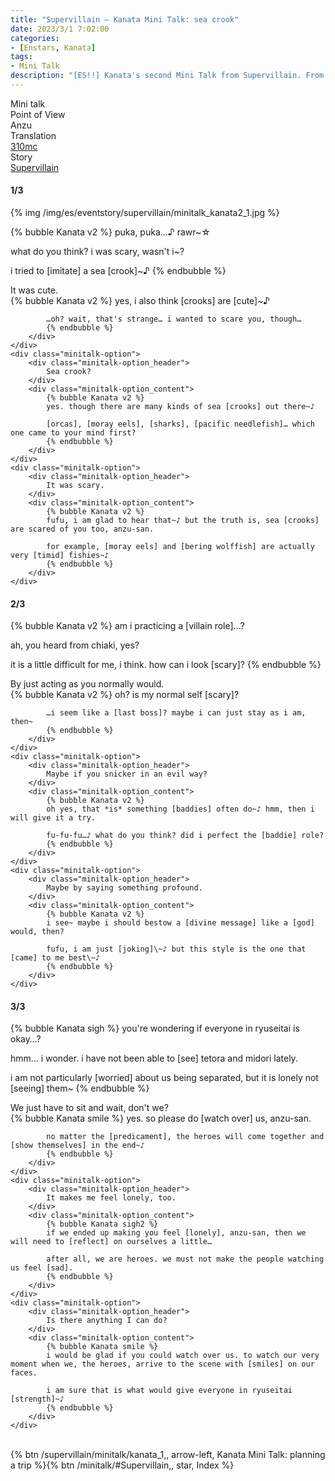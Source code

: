 ```yaml
---
title: "Supervillain – Kanata Mini Talk: sea crook"
date: 2023/3/1 7:02:00
categories:
- [Enstars, Kanata]
tags:
- Mini Talk
description: "[ES!!] Kanata's second Mini Talk from Supervillain. From Anzu's POV."
---
```

<div class="three-wrapper" style="--storyColor:#965e7d;--storyColor-rgb:150,94,125;--storyColor-h:326.8;--storyColor-s: 23%;--storyColor-l:47.8%;">
    <div class="info-area">
        <div class="info">
            <div class="info-item characters">
                <div class="label">
                    Mini talk
                </div>
                <div class="value">
								<a href="/categories/Enstars/Kanata" character="Kanata"></a>
                </div>
            </div>
            <div class="info-item one">
                <div class="label">
                    Point of View
                </div>
                <div class="value">
                    Anzu
                </div>
            </div>
            <div class="info-item two">
                <div class="label">
                    Translation
                </div>
                <div class="value">
                    <a href="/about">310mc</a>
                </div>
            </div>
            <div class="info-item three">
                <div class="label">
                   Story
                </div>
                <div class="value">
                    <a href="/supervillain">Supervillain</a>
                </div>
            </div>
        </div>
    </div>
</div>

<!-- more -->

#### <div mt="rare"></div> 1/3

{% img /img/es/eventstory/supervillain/minitalk_kanata2_1.jpg %}

{% bubble Kanata v2 %}
puka, puka…♪ rawr~☆

what do you think? i was scary, wasn't i~?

i tried to [imitate] a sea [crook]~♪
{% endbubble %}

<div class="minitalk" character="Anzu">
    <div class="minitalk-option">
        <div class="minitalk-option_header">
            It was cute.
        </div>
        <div class="minitalk-option_content">
            {% bubble Kanata v2 %}
            yes, i also think [crooks] are [cute]~♪

            …oh? wait, that's strange… i wanted to scare you, though…
			{% endbubble %}
        </div>
    </div>
    <div class="minitalk-option">
        <div class="minitalk-option_header">
            Sea crook?
        </div>
        <div class="minitalk-option_content">
            {% bubble Kanata v2 %}
            yes. though there are many kinds of sea [crooks] out there~♪

            [orcas], [moray eels], [sharks], [pacific needlefish]… which one came to your mind first?
			{% endbubble %}
        </div>
    </div>
    <div class="minitalk-option">
        <div class="minitalk-option_header">
            It was scary.
        </div>
        <div class="minitalk-option_content">
            {% bubble Kanata v2 %}
            fufu, i am glad to hear that~♪ but the truth is, sea [crooks] are scared of you too, anzu-san.

            for example, [moray eels] and [bering wolffish] are actually very [timid] fishies~♪
			{% endbubble %}
        </div>
    </div>
</div>

#### <div mt="rare"></div> 2/3

{% bubble Kanata v2 %}
am i practicing a [villain role]…?

ah, you heard from chiaki, yes?

it is a little difficult for me, i think. how can i look [scary]?
{% endbubble %}

<div class="minitalk" character="Anzu">
    <div class="minitalk-option">
        <div class="minitalk-option_header">
            By just acting as you normally would.
        </div>
        <div class="minitalk-option_content">
            {% bubble Kanata v2 %}
            oh? is my normal self [scary]?

            …i seem like a [last boss]? maybe i can just stay as i am, then~
			{% endbubble %}
        </div>
    </div>
    <div class="minitalk-option">
        <div class="minitalk-option_header">
            Maybe if you snicker in an evil way?
        </div>
        <div class="minitalk-option_content">
            {% bubble Kanata v2 %}
            oh yes, that *is* something [baddies] often do~♪ hmm, then i will give it a try.

            fu-fu-fu…♪ what do you think? did i perfect the [baddie] role?
			{% endbubble %}
        </div>
    </div>
    <div class="minitalk-option">
        <div class="minitalk-option_header">
            Maybe by saying something profound.
        </div>
        <div class="minitalk-option_content">
            {% bubble Kanata v2 %}
            i see~ maybe i should bestow a [divine message] like a [god] would, then?

            fufu, i am just [joking]\~♪ but this style is the one that [came] to me best\~♪
			{% endbubble %}
        </div>
    </div>
</div>

#### <div mt="rare"></div> 3/3

{% bubble Kanata sigh %}
you're wondering if everyone in ryuseitai is okay…?

hmm… i wonder. i have not been able to [see] tetora and midori lately.

i am not particularly [worried] about us being separated, but it is lonely not [seeing] them~
{% endbubble %}

<div class="minitalk" character="Anzu">
    <div class="minitalk-option">
        <div class="minitalk-option_header">
          We just have to sit and wait, don't we?
        </div>
        <div class="minitalk-option_content">
            {% bubble Kanata smile %}
            yes. so please do [watch over] us, anzu-san.

            no matter the [predicament], the heroes will come together and [show themselves] in the end~♪
			{% endbubble %}
        </div>
    </div>
    <div class="minitalk-option">
        <div class="minitalk-option_header">
            It makes me feel lonely, too.
        </div>
        <div class="minitalk-option_content">
            {% bubble Kanata sigh2 %}
            if we ended up making you feel [lonely], anzu-san, then we will need to [reflect] on ourselves a little…

            after all, we are heroes. we must not make the people watching us feel [sad].
			{% endbubble %}
        </div>
    </div>
    <div class="minitalk-option">
        <div class="minitalk-option_header">
            Is there anything I can do?
        </div>
        <div class="minitalk-option_content">
            {% bubble Kanata smile %}
            i would be glad if you could watch over us. to watch our very moment when we, the heroes, arrive to the scene with [smiles] on our faces.

            i am sure that is what would give everyone in ryuseitai [strength]~♪
			{% endbubble %}
        </div>
    </div>
</div>
<br>
<div toc>{% btn /supervillain/minitalk/kanata_1,, arrow-left, Kanata Mini Talk: planning a trip %}{% btn /minitalk/#Supervillain,, star, Index %}</div>
